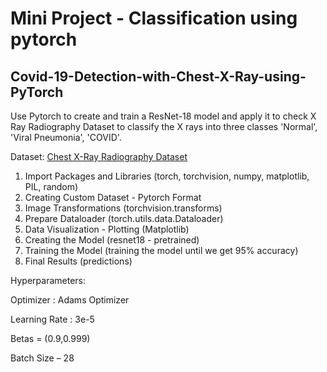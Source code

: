 # Mini Project - Classification using pytorch

## Covid-19-Detection-with-Chest-X-Ray-using-PyTorch
Use Pytorch to create and train a ResNet-18 model and apply it to check X Ray Radiography Dataset to classify the X rays into three classes 'Normal', 'Viral Pneumonia', 'COVID'.

Dataset: [Chest X-Ray Radiography Dataset](https://www.kaggle.com/datasets/tawsifurrahman/covid19-radiography-database)

1. Import Packages and Libraries (torch, torchvision, numpy, matplotlib, PIL, random)
2. Creating Custom Dataset - Pytorch Format 
3. Image Transformations (torchvision.transforms)
4. Prepare Dataloader (torch.utils.data.Dataloader)
5. Data Visualization - Plotting (Matplotlib)
6. Creating the Model (resnet18 - pretrained)
7. Training the Model (training the model until we get 95% accuracy)
8. Final Results (predictions)

Hyperparameters:

Optimizer : Adams Optimizer

Learning Rate : 3e-5

Betas = (0.9,0.999)

Batch Size – 28
